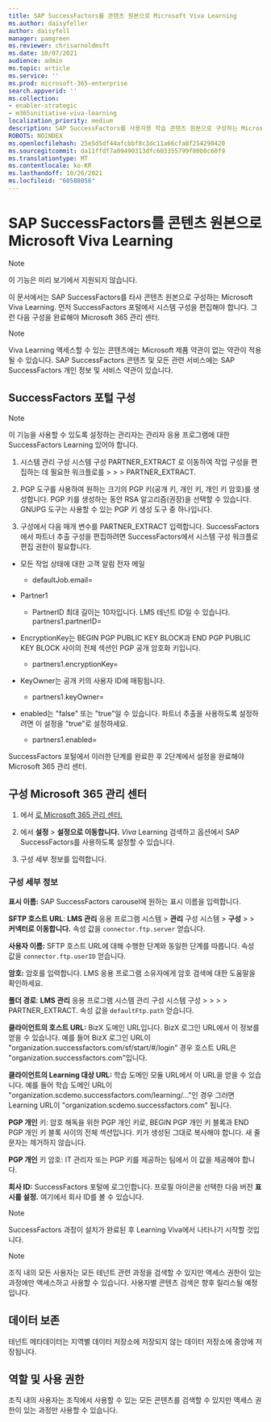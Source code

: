 ```yaml
---
title: SAP SuccessFactors를 콘텐츠 원본으로 Microsoft Viva Learning
ms.author: daisyfeller
author: daisyfell
manager: pamgreen
ms.reviewer: chrisarnoldmsft
ms.date: 10/07/2021
audience: admin
ms.topic: article
ms.service: ''
ms.prod: microsoft-365-enterprise
search.appverid: ''
ms.collection:
- enabler-strategic
- m365initiative-viva-learning
localization_priority: medium
description: SAP SuccessFactors를 사용자용 학습 콘텐츠 원본으로 구성하는 Microsoft Viva Learning.
ROBOTS: NOINDEX
ms.openlocfilehash: 25e5d5df44afcbbf8c3dc11a66cfa8f254290420
ms.sourcegitcommit: da11ffdf7a09490313dfc603355799f80b0c60f9
ms.translationtype: MT
ms.contentlocale: ko-KR
ms.lasthandoff: 10/26/2021
ms.locfileid: "60588056"
---
```

# <a name="configure-sap-successfactors-as-a-content-source-for-microsoft-viva-learning"></a>SAP SuccessFactors를 콘텐츠 원본으로 Microsoft Viva Learning

>[!NOTE]
>이 기능은 미리 보기에서 지원되지 않습니다.

이 문서에서는 SAP SuccessFactors를 타사 콘텐츠 원본으로 구성하는 Microsoft Viva Learning. 먼저 SuccessFactors 포털에서 시스템 구성을 편집해야 합니다. 그런 다음 구성을 완료해야 Microsoft 365 관리 센터.

>[!NOTE]
>Viva Learning 액세스할 수 있는 콘텐츠에는 Microsoft 제품 약관이 없는 약관이 적용될 수 있습니다. SAP SuccessFactors 콘텐츠 및 모든 관련 서비스에는 SAP SuccessFactors 개인 정보 및 서비스 약관이 있습니다.

## <a name="configure-the-successfactors-portal"></a>SuccessFactors 포털 구성

>[!Note]
> 이 기능을 사용할 수 있도록 설정하는 관리자는 관리자 응용 프로그램에 대한 SuccessFactors Learning 있어야 합니다.

1. 시스템 관리 구성 시스템 구성 PARTNER_EXTRACT 로 이동하여 작업 구성을 편집하는 데 필요한 워크플로를  >    >    >  PARTNER_EXTRACT.

2. PGP 도구를 사용하여 원하는 크기의 PGP 키(공개 키, 개인 키, 개인 키 암호)를 생성합니다. PGP 키를 생성하는 동안 RSA 알고리즘(권장)을 선택할 수 있습니다. GNUPG 도구는 사용할 수 있는 PGP 키 생성 도구 중 하나입니다.

3. 구성에서 다음 매개 변수를 PARTNER_EXTRACT 입력합니다. SuccessFactors에서 파트너 추출 구성을 편집하려면  SuccessFactors에서 시스템 구성 워크플로 편집 권한이 필요합니다.

- 모든 작업 상태에 대한 고객 알림 전자 메일
    - defaultJob.email=

- Partner1
    - PartnerID 최대 길이는 10자입니다. LMS 테넌트 ID일 수 있습니다.
partners1.partnerID=

- EncryptionKey는 BEGIN PGP PUBLIC KEY BLOCK과 END PGP PUBLIC KEY BLOCK 사이의 전체 섹션인 PGP 공개 암호화 키입니다.
    - partners1.encryptionKey=

- KeyOwner는 공개 키의 사용자 ID에 매핑됩니다.
    - partners1.keyOwner=

- enabled는 "false" 또는 "true"일 수 있습니다. 파트너 추출을 사용하도록 설정하려면 이 설정을 "true"로 설정하세요.
    - partners1.enabled=

<!--![Image of the PARTNER_EXTRACT configuration settings filled in.](../media/learning/sap-1.png)-->

SuccessFactors 포털에서 이러한 단계를 완료한 후 2단계에서 설정을 완료해야 Microsoft 365 관리 센터.

## <a name="configure-the-microsoft-365-admin-center"></a>구성 Microsoft 365 관리 센터

1. 에서 [로 Microsoft 365 관리 센터.](https://admin.microsoft.com)

2. 에서 **설정**  >  **설정으로 이동합니다.** *Viva* Learning 검색하고 옵션에서 SAP SuccessFactors를 사용하도록 설정할 수 있습니다.

3. 구성 세부 정보를 입력합니다.

### <a name="configuration-details"></a>구성 세부 정보

<!--![Image of the configuration details filled in in the Microsoft 365 admin center.](../media/learning/sap-2.png)-->

**표시 이름:** SAP SuccessFactors carousel에 원하는 표시 이름을 입력합니다.

**SFTP 호스트 URL**: **LMS 관리** 응용 프로그램 시스템  >  **관리** 구성 시스템  >  **구성**  >    >  **커넥터로 이동합니다.** 속성 값을 `connector.ftp.server` 얻습니다.

**사용자 이름:** SFTP 호스트 URL에 대해 수행한 단계와 동일한 단계를 따릅니다. 속성 값을 `connector.ftp.userID` 얻습니다.

**암호:** 암호를 입력합니다. LMS 응용 프로그램 소유자에게 암호 검색에 대한 도움말을 확인하세요.

**폴더 경로**: **LMS 관리** 응용 프로그램 시스템 관리 구성 시스템 구성  >    >    >    >  PARTNER_EXTRACT. 속성 값을 `defaultFtp.path` 얻습니다.

**클라이언트의 호스트 URL:** BizX 도메인 URL입니다. BizX 로그인 URL에서 이 정보를 얻을 수 있습니다. 예를 들어 BizX 로그인 URL이 "organization.successfactors.com/sf/start/#/login" 경우 호스트 URL은 "organization.successfactors.com"입니다.

**클라이언트의 Learning 대상 URL:** 학습 도메인 모듈 URL에서 이 URL을 얻을 수 있습니다. 예를 들어 학습 도메인 URL이 "organization.scdemo.successfactors.com/learning/..."인 경우 그러면 Learning URL이 "organization.scdemo.successfactors.com" 됩니다.

**PGP 개인** 키: 암호 해독을 위한 PGP 개인 키로, BEGIN PGP 개인 키 블록과 END PGP 개인 키 블록 사이의 전체 섹션입니다. 키가 생성된 그대로 복사해야 합니다. 새 줄 문자는 제거하지 않습니다.

**PGP 개인** 키 암호: IT 관리자 또는 PGP 키를 제공하는 팀에서 이 값을 제공해야 합니다.

**회사 ID:** SuccessFactors 포털에 로그인합니다. 프로필 아이콘을 선택한 다음 버전 **표시를 설정.** 여기에서 회사 ID를 볼 수 있습니다.

<!--![Image of the steps to find your company ID.](../media/learning/sap-3.png)-->

>[!Note]
> SuccessFactors 과정이 설치가 완료된 후 Learning Viva에서 나타나기 시작할 것입니다.

>[!Note]
> 조직 내의 모든 사용자는 모든 테넌트 관련 과정을 검색할 수 있지만 액세스 권한이 있는 과정에만 액세스하고 사용할 수 있습니다. 사용자별 콘텐츠 검색은 향후 릴리스될 예정입니다.

## <a name="data-residency"></a>데이터 보존

테넌트 메타데이터는 지역별 데이터 저장소에 저장되지 않는 데이터 저장소에 중앙에 저장됩니다.

## <a name="roles-and-permissions"></a>역할 및 사용 권한

조직 내의 사용자는 조직에서 사용할 수 있는 모든 콘텐츠를 검색할 수 있지만 액세스 권한이 있는 과정만 사용할 수 있습니다.
